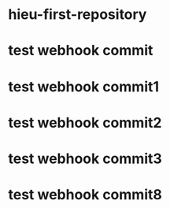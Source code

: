 # hieu-first-repository

# test webhook commit
# test webhook commit1
# test webhook commit2
# test webhook commit3
# test webhook commit8
